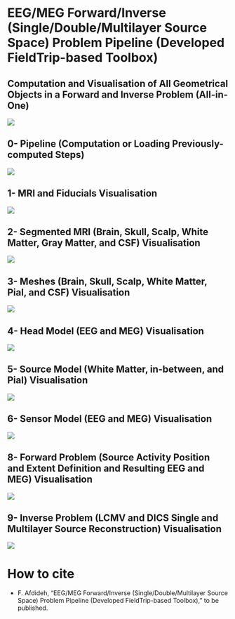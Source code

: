 # EEG/MEG Forward/Inverse (Single/Double/Multilayer Source Space) Problem Pipeline (Developed FieldTrip-based Toolbox)

## Computation and Visualisation of All Geometrical Objects in a Forward and Inverse Problem (All-in-One)
![](/ppt/EEG-MEG-MRI-Forward-Inverse-Problem-Toolbox-1-9.gif)

## 0- Pipeline (Computation or Loading Previously-computed Steps)
![](/ppt/EEG-MEG-MRI-Forward-Inverse-Problem-Toolbox.gif)

## 1- MRI and Fiducials Visualisation
![](/ppt/EEG-MEG-MRI-Forward-Inverse-Problem-Toolbox-1-MRI.gif)

## 2- Segmented MRI (Brain, Skull, Scalp, White Matter, Gray Matter, and CSF) Visualisation
![](/ppt/EEG-MEG-MRI-Forward-Inverse-Problem-Toolbox-2-SegmentedMRI.gif)

## 3- Meshes (Brain, Skull, Scalp, White Matter, Pial, and CSF) Visualisation
![](/ppt/EEG-MEG-MRI-Forward-Inverse-Problem-Toolbox-3-Mesh.gif)

## 4- Head Model (EEG and MEG) Visualisation
![](/ppt/EEG-MEG-MRI-Forward-Inverse-Problem-Toolbox-4-HeadModel.gif)

## 5- Source Model (White Matter, in-between, and Pial) Visualisation
![](/ppt/EEG-MEG-MRI-Forward-Inverse-Problem-Toolbox-5-SourceModel.gif)

## 6- Sensor Model (EEG and MEG) Visualisation
![](/ppt/EEG-MEG-MRI-Forward-Inverse-Problem-Toolbox-6-SensorModel.gif)

## 8- Forward Problem (Source Activity Position and Extent Definition and Resulting EEG and MEG) Visualisation
![](/ppt/EEG-MEG-MRI-Forward-Inverse-Problem-Toolbox-8-ForwardProblem.gif)

## 9- Inverse Problem (LCMV and DICS Single and Multilayer Source Reconstruction) Visualisation
![](/ppt/EEG-MEG-MRI-Forward-Inverse-Problem-Toolbox-9-InverseProblem.gif)

# How to cite
* F. Afdideh, “EEG/MEG Forward/Inverse (Single/Double/Multilayer Source Space) Problem Pipeline (Developed FieldTrip-based Toolbox),” to be published.

